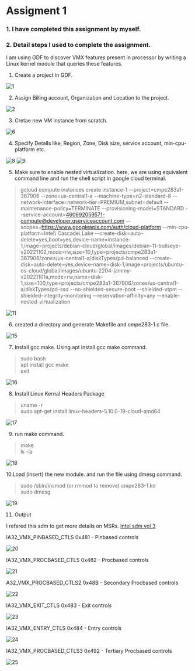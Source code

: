 # Assigment 1
### 1. I have completed this assignment by myself.
### 2. Detail steps I used to complete the assignment.
I am using GDF to discover VMX features present in processor by writing a Linux kernel module that queries these features.

1. Create a project in GDF.

![1](https://user-images.githubusercontent.com/28814244/200367899-04f35486-8827-433d-962c-401a393fe086.PNG)

2. Assign Billing account, Organization and Location to the project.

![2](https://user-images.githubusercontent.com/28814244/200370471-88b93007-1cac-468d-868f-b7efc2143443.PNG)

3. Cretae new VM instance from scratch.

![6](https://user-images.githubusercontent.com/28814244/200370877-e083b70b-a18c-409b-8ca8-7a9f4cbed37a.PNG)

4. Specify Details like, Region, Zone, Disk size, service account, min-cpu-platform etc.

![8](https://user-images.githubusercontent.com/28814244/200370920-06c081ab-de7a-4d4c-8ca2-2de53d851c1f.PNG)
![9](https://user-images.githubusercontent.com/28814244/200371414-433913c8-5f17-4c06-b763-e212ec490a18.PNG)

5. Make sure to enable nested virtualization. here, we are using equivalent command line and run the shell script in google cloud terminal.

> gcloud compute instances create instance-1 --project=cmpe283a1-367906 --zone=us-central1-a --machine-type=n2-standard-8 --network-interface=network-tier=PREMIUM,subnet=default --maintenance-policy=TERMINATE --provisioning-model=STANDARD --service-account=460692059571-compute@developer.gserviceaccount.com --scopes=https://www.googleapis.com/auth/cloud-platform --min-cpu-platform=Intel\ Cascade\ Lake --create-disk=auto-delete=yes,boot=yes,device-name=instance-1,image=projects/debian-cloud/global/images/debian-11-bullseye-v20221102,mode=rw,size=10,type=projects/cmpe283a1-367906/zones/us-central1-a/diskTypes/pd-balanced --create-disk=auto-delete=yes,device-name=disk-1,image=projects/ubuntu-os-cloud/global/images/ubuntu-2204-jammy-v20221101a,mode=rw,name=disk-1,size=100,type=projects/cmpe283a1-367906/zones/us-central1-a/diskTypes/pd-ssd --no-shielded-secure-boot --shielded-vtpm --shielded-integrity-monitoring --reservation-affinity=any --enable-nested-virtualization

![11](https://user-images.githubusercontent.com/28814244/200371474-ba0f59bc-9814-48cd-8400-3f02e6b9a969.PNG)

6. created a directory and generate Makefile and cmpe283-1.c file.

![15](https://user-images.githubusercontent.com/28814244/200372284-323215e2-5a7e-4f5d-8940-15542de69b9f.PNG)

7. Install gcc make. Using apt install gcc make command.

> sudo bash <br/>
> apt install gcc make <br/>
> exit <br/>

![16](https://user-images.githubusercontent.com/28814244/200372304-e2d9f2a7-9126-4046-a580-928b16dd9358.PNG)

8. Install Linux Kernal Headers Package

> uname -r <br/>
> sudo apt-get install linux-headers-5.10.0-19-cloud-amd64 <br/>

![17](https://user-images.githubusercontent.com/28814244/200372318-db102701-908c-4a19-9baf-032d31e28c93.PNG)

9. run make command.

> make <br/>
> ls -la

![18](https://user-images.githubusercontent.com/28814244/200372334-ee0efca3-1337-419f-bdaa-0b84959f6141.PNG)

10.Load (insert) the new module. and run the file using dmesg command.

> sudo /sbin/insmod (or rmmod to remove) cmpe283-1.ko <br/>
> sudo dmesg

![19](https://user-images.githubusercontent.com/28814244/200372351-bb5eb6e4-3f12-4c29-825d-8b2d7558aa7c.PNG)

11. Output

I refered this sdm to get more details on MSRs. [Intel sdm vol 3](https://www.intel.com/content/dam/develop/public/us/en/documents/325384-sdm-vol-3abcd.pdf)

IA32_VMX_PINBASED_CTLS 0x481 - Pinbased controls

![20](https://user-images.githubusercontent.com/28814244/200372365-faa0ba55-c02f-420a-ad22-1e0bdaa06f74.PNG)

IA32_VMX_PROCBASED_CTLS 0x482 - Procbased controls

![21](https://user-images.githubusercontent.com/28814244/200372374-9b2978a8-80bd-4a0e-b0d9-2ca45a3c5222.PNG)

A32_VMX_PROCBASED_CTLS2 0x48B - Secondary Procbased controls

![22](https://user-images.githubusercontent.com/28814244/200372388-e9c41f68-9501-4e0f-9fb1-f27fb7210e6f.PNG)

IA32_VMX_EXIT_CTLS 0x483 - Exit controls

![23](https://user-images.githubusercontent.com/28814244/200372409-03f94220-0a74-40a8-8135-dfa96b0e8e9b.PNG)

IA32_VMX_ENTRY_CTLS 0x484 - Entry controls

![24](https://user-images.githubusercontent.com/28814244/200372429-0d8f9538-6cc5-4942-90e5-078e62fb360f.PNG)

IA32_VMX_PROCBASED_CTLS3 0x492 - Tertiary Procbased controls

![25](https://user-images.githubusercontent.com/28814244/200372453-842f14ee-ee90-4aa5-af56-edd70c50631f.PNG)

